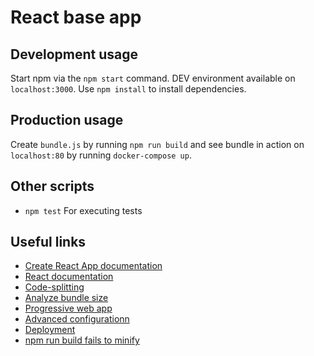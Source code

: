 # React base app

## Development usage
Start npm via the `npm start` command. DEV environment available on `localhost:3000`. Use `npm install` to install dependencies.

## Production usage
Create `bundle.js` by running `npm run build` and see bundle in action on `localhost:80` by running `docker-compose up`.

## Other scripts
- `npm test` For executing tests

## Useful links
- [Create React App documentation](https://facebook.github.io/create-react-app/docs/getting-started)
- [React documentation](https://reactjs.org/)
- [Code-splitting](https://facebook.github.io/create-react-app/docs/code-splitting)
- [Analyze bundle size](https://facebook.github.io/create-react-app/docs/analyzing-the-bundle-size)
- [Progressive web app](https://facebook.github.io/create-react-app/docs/making-a-progressive-web-app)
- [Advanced configurationn](https://facebook.github.io/create-react-app/docs/advanced-configuration)
- [Deployment](https://facebook.github.io/create-react-app/docs/deployment)
- [npm run build fails to minify](https://facebook.github.io/create-react-app/docs/troubleshooting#npm-run-build-fails-to-minify)